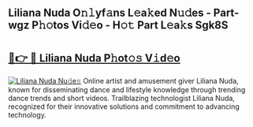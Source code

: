 ## Liliana Nuda O𝚗𝚕yf𝚊ns L𝚎a𝚔ed N𝚞𝚍es - Part-wgz P𝚑𝚘tos Vi𝚍𝚎o - H𝚘𝚝 Part L𝚎a𝚔s Sgk8S

# <h2><a href="http://kf3k5tp.oniu.top/?m=Liliana+Nuda">🔗👉 🔴 Liliana Nuda P𝚑ot𝚘𝚜 V𝚒d𝚎o</a></h2>

[![Liliana Nuda Nu𝚍e𝚜](https://i.imgur.com/0qMVB7G.gif)](http://kf3k5tp.oniu.top/?m=Liliana+Nuda)
Online artist and amusement giver Liliana Nuda, known for disseminating dance and lifestyle knowledge through trending dance trends and short videos. Trailblazing technologist Liliana Nuda, recognized for their innovative solutions and commitment to advancing technology.  
